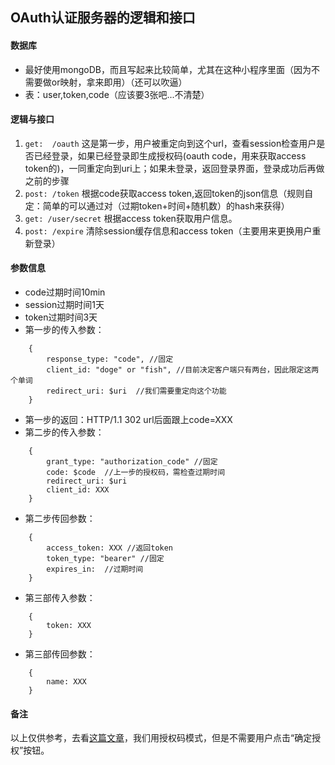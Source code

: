 ## OAuth认证服务器的逻辑和接口

#### 数据库
- 最好使用mongoDB，而且写起来比较简单，尤其在这种小程序里面（因为不需要做or映射，拿来即用）（还可以吹逼）
- 表：user,token,code（应该要3张吧...不清楚）

#### 逻辑与接口
1. `get:  /oauth`    这是第一步，用户被重定向到这个url，查看session检查用户是否已经登录，如果已经登录即生成授权码(oauth code，用来获取access token的)，一同重定向到uri上；如果未登录，返回登录界面，登录成功后再做之前的步骤
2. `post: /token`    根据code获取access token,返回token的json信息（规则自定：简单的可以通过对（过期token+时间+随机数）的hash来获得）
3. `get: /user/secret`    根据access token获取用户信息。
4. `post: /expire`    清除session缓存信息和access token（主要用来更换用户重新登录）

#### 参数信息
- code过期时间10min
- session过期时间1天
- token过期时间3天
- 第一步的传入参数：
```
    {
        response_type: "code", //固定
        client_id: "doge" or "fish", //目前决定客户端只有两台，因此限定这两个单词
        redirect_uri: $uri  //我们需要重定向这个功能
    }
```
- 第一步的返回：HTTP/1.1 302 url后面跟上code=XXX
- 第二步的传入参数：
```
    {
        grant_type: "authorization_code" //固定
        code: $code  //上一步的授权码，需检查过期时间
        redirect_uri: $uri
        client_id: XXX
    }
```

- 第二步传回参数：
```
    {
        access_token: XXX //返回token
        token_type: "bearer" //固定
        expires_in:  //过期时间
    }
```
- 第三部传入参数：
```
    {
        token: XXX
    }
```
- 第三部传回参数：
```
    {
        name: XXX
    }
```
#### 备注
以上仅供参考，去看[这篇文章](http://www.ruanyifeng.com/blog/2014/05/oauth_2_0.html)，我们用授权码模式，但是不需要用户点击“确定授权”按钮。
